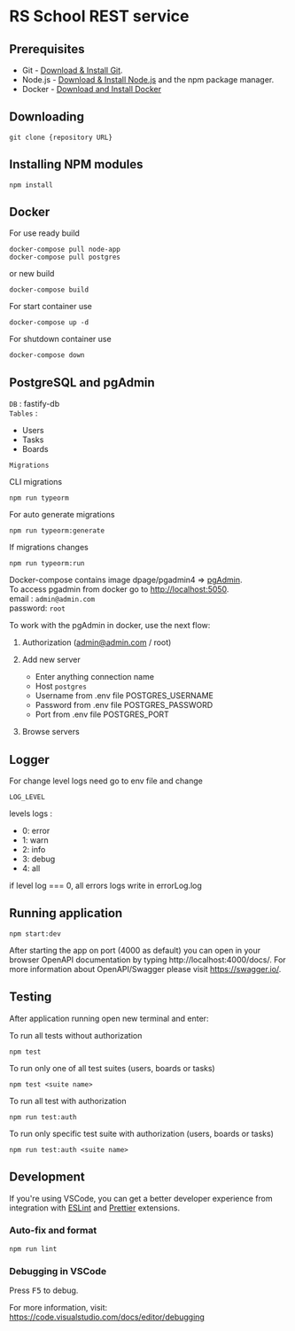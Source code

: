 # RS School REST service

## Prerequisites

- Git - [Download & Install Git](https://git-scm.com/downloads).
- Node.js - [Download & Install Node.js](https://nodejs.org/en/download/) and the npm package manager.
- Docker - [Download and Install Docker](https://www.docker.com/get-started)

## Downloading

```
git clone {repository URL}
```

## Installing NPM modules

```
npm install
```

## Docker

For use ready build

```
docker-compose pull node-app
docker-compose pull postgres
```

or new build

```
docker-compose build
```

For start container use

```
docker-compose up -d
```

For shutdown container use

```
docker-compose down
```

## PostgreSQL and pgAdmin

`DB` : fastify-db <br>
`Tables` :

- Users
- Tasks
- Boards

`Migrations` <br>

CLI migrations

```
npm run typeorm
```

For auto generate migrations

```
npm run typeorm:generate
```

If migrations changes

```
npm run typeorm:run
```

Docker-compose contains image dpage/pgadmin4 => [pgAdmin](https://www.pgadmin.org/). <br>
To access pgadmin from docker go to [http://localhost:5050](http://localhost:5050). <br>
email : `admin@admin.com` <br>
password: `root` <br>

To work with the pgAdmin in docker, use the next flow:

1. Authorization (admin@admin.com / root)
2. Add new server

   - Enter anything connection name
   - Host `postgres`
   - Username from .env file POSTGRES_USERNAME
   - Password from .env file POSTGRES_PASSWORD
   - Port from .env file POSTGRES_PORT

3. Browse servers

## Logger

For change level logs need go to env file and change

```
LOG_LEVEL
```

levels logs :

- 0: error
- 1: warn
- 2: info
- 3: debug
- 4: all

if level log === 0, all errors logs write in errorLog.log

## Running application

```
npm start:dev
```

After starting the app on port (4000 as default) you can open
in your browser OpenAPI documentation by typing http://localhost:4000/docs/.
For more information about OpenAPI/Swagger please visit https://swagger.io/.

## Testing

After application running open new terminal and enter:

To run all tests without authorization

```
npm test
```

To run only one of all test suites (users, boards or tasks)

```
npm test <suite name>
```

To run all test with authorization

```
npm run test:auth
```

To run only specific test suite with authorization (users, boards or tasks)

```
npm run test:auth <suite name>
```

## Development

If you're using VSCode, you can get a better developer experience from integration with [ESLint](https://marketplace.visualstudio.com/items?itemName=dbaeumer.vscode-eslint) and [Prettier](https://marketplace.visualstudio.com/items?itemName=esbenp.prettier-vscode) extensions.

### Auto-fix and format

```
npm run lint
```

### Debugging in VSCode

Press <kbd>F5</kbd> to debug.

For more information, visit: https://code.visualstudio.com/docs/editor/debugging
